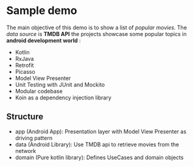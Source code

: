 
# Sample demo
The main objective of this demo is to show a list of _popular movies_. 
The _data source_ is **TMDB API** the projects showcase some popular topics in **android development world** : 


* Kotlin
* RxJava
* Retrofit
* Picasso
* Model View Presenter
* Unit Testing with JUnit and Mockito
* Modular codebase
* Koin as a dependency injection library
 
 ## Structure
 * app (Android App): Presentation layer with Model View Presenter as driving pattern
 * data (Android Library):  Use TMDB api to retrieve movies from the network
 * domain (Pure kotlin library): Defines UseCases and domain objects
 
 
 
